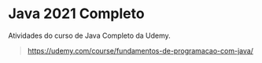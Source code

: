 # Java 2021 Completo

Atividades do curso de Java Completo da Udemy.
> https://udemy.com/course/fundamentos-de-programacao-com-java/
